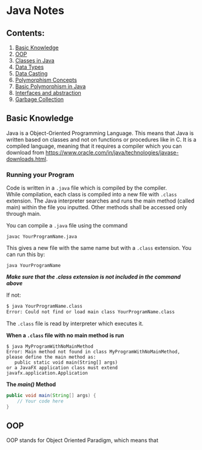   
# Java Notes

## Contents:  
1. [Basic Knowledge](#basic-knowledge)
1. [OOP](#oop)  
3. [Classes in Java](#classes-in-java)  
5. [Data Types](#data-types)  
6. [Data Casting](#data-casting)  
7. [Polymorphism Concepts](#polymorphism-concepts)  
8. [Basic Polymorphism in Java](#basic-polymorphism-in-java)  
9. [Interfaces and abstraction](#interfaces-and-abstraction)
10. [Garbage Collection](#garbage-collection)

## Basic Knowledge
Java is a Object-Oriented Programming Language. This means that Java is written based on classes and not on functions or procedures like in C.
It is a compiled language, meaning that it requires a compiler which you can download from https://www.oracle.com/in/java/technologies/javase-downloads.html. 

### Running your Program
Code is written in a `.java` file which is compiled by the compiler.  
While compilation, each class is compiled into a new file with `.class` extension. The Java interpreter searches and runs the main method (called main) within the file you inputted. Other methods shall be accessed only through main.  

You can compile a `.java` file using the command  
```
javac YourProgramName.java
```
This gives a new file with the same name but with a `.class` extension. You can run this by:  
```
java YourProgramName
```
_**Make sure that the .class extension is not included in the command above**_  

If not:
``` sh
$ java YourProgramName.class
Error: Could not find or load main class YourProgramName.class
```
The `.class` file is read by interpreter which executes it. 

**When a `.class` file with no main method is run**
```
$ java MyProgramWithNoMainMethod
Error: Main method not found in class MyProgramWithNoMainMethod, please define the main method as:
   public static void main(String[] args)
or a JavaFX application class must extend javafx.application.Application
```

**The _main()_ Method**  
```java 
public void main(String[] args) {
	// Your code here
}
```
## OOP
OOP stands for Object Oriented Paradigm, which means that 


